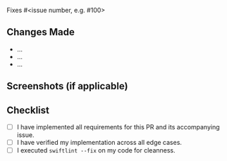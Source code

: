Fixes #<issue number, e.g. #100>

## Changes Made

- ...
- ...
- ...

## Screenshots (if applicable)

## Checklist
- [ ] I have implemented all requirements for this PR and its accompanying issue.
- [ ] I have verified my implementation across all edge cases.
- [ ] I executed `swiftlint --fix` on my code for cleanness.
